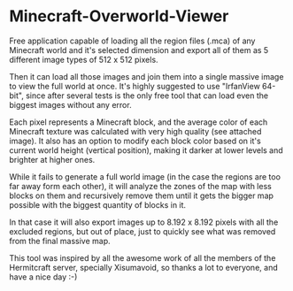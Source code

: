 # Minecraft-Overworld-Viewer
Free application capable of loading all the region files (.mca) of any Minecraft world and it's selected dimension and export all of them as 5 different image types of 512 x 512 pixels.

Then it can load all those images and join them into a single massive image to view the full world at once. It's highly suggested to use "IrfanView 64-bit", since after several tests is the only free tool that can load even the biggest images without any error.

Each pixel represents a Minecraft block, and the average color of each Minecraft texture was calculated with very high quality (see attached image). It also has an option to modify each block color based on it's current world height (vertical position), making it darker at lower levels and brighter at higher ones.

While it fails to generate a full world image (in the case the regions are too far away form each other), it will analyze the zones of the map with less blocks on them and recursively remove them until it gets the bigger map possible with the biggest quantity of blocks in it.

In that case it will also export images up to 8.192 x 8.192 pixels with all the excluded regions, but out of place, just to quickly see what was removed from the final massive map.

This tool was inspired by all the awesome work of all the members of the Hermitcraft server, specially Xisumavoid, so thanks a lot to everyone, and have a nice day :-)
